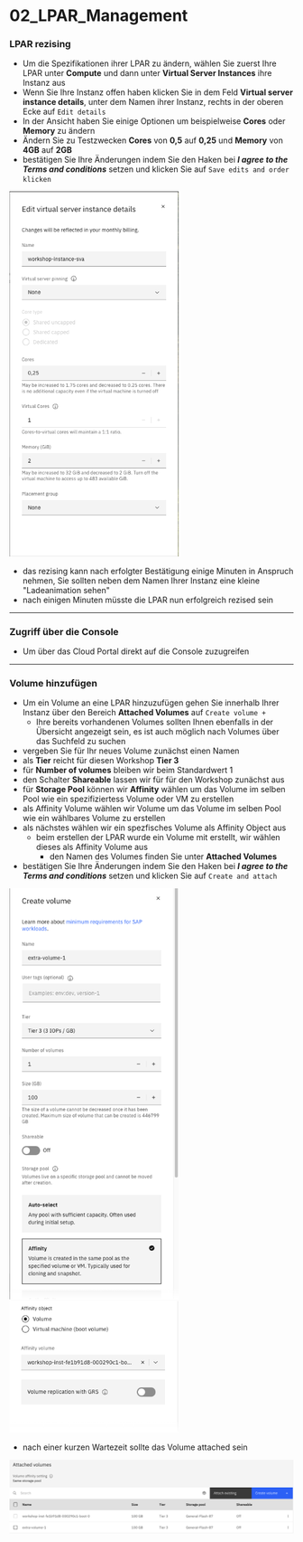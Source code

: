 # 02_LPAR_Management

### LPAR rezising

- Um die Spezifikationen ihrer LPAR zu ändern, wählen Sie zuerst Ihre LPAR unter **Compute** und dann unter **Virtual Server Instances** ihre Instanz aus 
- Wenn Sie Ihre Instanz offen haben klicken Sie in dem Feld **Virtual server instance details**, unter dem Namen ihrer Instanz, rechts in der oberen Ecke auf ``Edit details``
- In der Ansicht haben Sie einige Optionen um beispielweise **Cores** oder **Memory** zu ändern
- Ändern Sie zu Testzwecken **Cores** von **0,5** auf **0,25** und **Memory** von **4GB** auf **2GB**
- bestätigen Sie Ihre Änderungen indem Sie den Haken bei ***I agree to the Terms and conditions*** setzen und klicken Sie auf ``Save edits and order klicken``

<img src="_images/resize_LPAR.png" width="300">
 
 - das rezising kann nach erfolgter Bestätigung einige Minuten in Anspruch nehmen, Sie sollten neben dem Namen Ihrer Instanz eine kleine "Ladeanimation sehen"
 - nach einigen Minuten müsste die LPAR nun erfolgreich rezised sein 

----
### Zugriff über die Console

- Um über das Cloud Portal direkt auf die Console zuzugreifen


----
### Volume hinzufügen 

- Um ein Volume an eine LPAR hinzuzufügen gehen Sie innerhalb Ihrer Instanz über den Bereich **Attached Volumes** auf ``Create volume +``
    - Ihre bereits vorhandenen Volumes sollten Ihnen ebenfalls in der Übersicht angezeigt sein, es ist auch möglich nach Volumes über das Suchfeld zu suchen 
- vergeben Sie für Ihr neues Volume zunächst einen Namen
- als **Tier** reicht für diesen Workshop **Tier 3**
- für **Number of volumes** bleiben wir beim Standardwert 1
- den Schalter **Shareable** lassen wir für für den Workshop zunächst aus
- für **Storage Pool** können wir **Affinity** wählen um das Volume im selben Pool wie ein spezifiziertess Volume oder VM zu erstellen 
- als Affinity Volume wählen wir Volume um das Volume im selben Pool wie ein wählbares Volume zu erstellen
- als nächstes wählen wir ein spezfisches Volume als Affinity Object aus
    - beim erstellen der LPAR wurde ein Volume mit erstellt, wir wählen dieses als Affinity Volume aus
        - den Namen des Volumes finden Sie unter **Attached Volumes**
- bestätigen Sie Ihre Änderungen indem Sie den Haken bei ***I agree to the Terms and conditions*** setzen und klicken Sie auf ``Create and attach``

<img src="_images/create_and_attach_2.png" width="300">
<img src="_images/create_and_attach_1.png" width="300">

- nach einer kurzen Wartezeit sollte das Volume attached sein

<img src="_images/attached_volumes.png" width="800">
